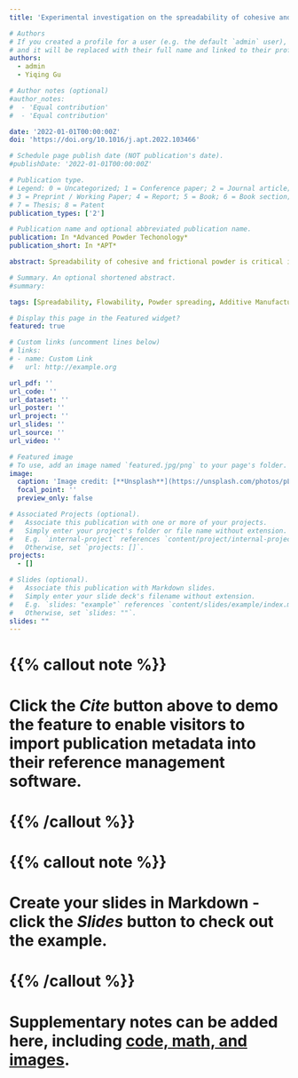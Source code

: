```yaml
---
title: 'Experimental investigation on the spreadability of cohesive and frictional powder'

# Authors
# If you created a profile for a user (e.g. the default `admin` user), write the username (folder name) here
# and it will be replaced with their full name and linked to their profile.
authors:
  - admin
  - Yiqing Gu

# Author notes (optional)
#author_notes:
#  - 'Equal contribution'
#  - 'Equal contribution'

date: '2022-01-01T00:00:00Z'
doi: 'https://doi.org/10.1016/j.apt.2022.103466'

# Schedule page publish date (NOT publication's date).
#publishDate: '2022-01-01T00:00:00Z'

# Publication type.
# Legend: 0 = Uncategorized; 1 = Conference paper; 2 = Journal article;
# 3 = Preprint / Working Paper; 4 = Report; 5 = Book; 6 = Book section;
# 7 = Thesis; 8 = Patent
publication_types: ['2']

# Publication name and optional abbreviated publication name.
publication: In *Advanced Powder Techonology*
publication_short: In *APT*

abstract: Spreadability of cohesive and frictional powder is critical in powder spreading of additive manufacturing. Different to flowability, the experimental test techniques and underlying powder mechanics of spreadability have not yet been thoroughly acknowledged. In this work, the effects of operation conditions and particle properties on the spreadability of metal powder are experimentally investigated. A measure of relative spreadability based on D90 is proposed, considering the effect of size classes of powder. The results show that the spreadability is a non-monic function of the spreading speed, and there is an optimal spreading speed. A concept of dynamic spreadability is also proposed to consider the demand of a high manufacturing rate in AM. The spreadability is strongly affected by the detachment of particles from the heap and the re-filling process of the depletion region. Excellent spreadability could only be obtained in a specified range of flowability, where the powder should neither extremely cohesive nor excessively free-flowing with little frictional resistance.

# Summary. An optional shortened abstract.
#summary: 

tags: [Spreadability, Flowability, Powder spreading, Additive Manufacturing, Cohesive powder]

# Display this page in the Featured widget?
featured: true

# Custom links (uncomment lines below)
# links:
# - name: Custom Link
#   url: http://example.org

url_pdf: ''
url_code: ''
url_dataset: ''
url_poster: ''
url_project: ''
url_slides: ''
url_source: ''
url_video: ''

# Featured image
# To use, add an image named `featured.jpg/png` to your page's folder.
image:
  caption: 'Image credit: [**Unsplash**](https://unsplash.com/photos/pLCdAaMFLTE)'
  focal_point: ''
  preview_only: false

# Associated Projects (optional).
#   Associate this publication with one or more of your projects.
#   Simply enter your project's folder or file name without extension.
#   E.g. `internal-project` references `content/project/internal-project/index.md`.
#   Otherwise, set `projects: []`.
projects:
  - []

# Slides (optional).
#   Associate this publication with Markdown slides.
#   Simply enter your slide deck's filename without extension.
#   E.g. `slides: "example"` references `content/slides/example/index.md`.
#   Otherwise, set `slides: ""`.
slides: ""
---
```


#   {{% callout note %}}
#   Click the _Cite_ button above to demo the feature to enable visitors to import publication metadata into their reference management software.
#   {{% /callout %}}

#   {{% callout note %}}
#   Create your slides in Markdown - click the _Slides_ button to check out the example.
#   {{% /callout %}}

#   Supplementary notes can be added here, including [code, math, and images](https://wowchemy.com/docs/writing-markdown-latex/).
